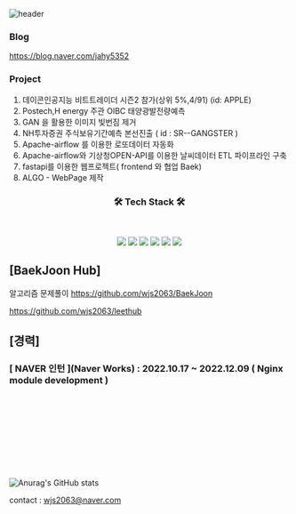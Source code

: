 
![header](https://img.shields.io/badge/<Career>-<JaehyeonJeon>-<blue>)



### Blog
https://blog.naver.com/jahy5352


### Project
1. 데이콘인공지능 비트트레이더 시즌2 참가(상위 5%,4/91)     (id: APPLE)
2. Postech,H energy 주관 OIBC 태양광발전량예측                         
3. GAN 을 활용한 이미지 빛번짐 제거                                      
4. NH투자증권 주식보유기간예측 본선진출                   ( id : SR--GANGSTER  )
5. Apache-airflow 를 이용한 로또데이터 자동화                            
6. Apache-airflow와 기상청OPEN-API를 이용한 날씨데이터 ETL 파이프라인 구축    
7. fastapi를 이용한 웹프로젝트( frontend 와 협업 Baek)                        
8. ALGO - WebPage 제작     
<h3 align="center"><b>🛠 Tech Stack 🛠</b></h3>
</br>
<p align="center">
<img src="https://img.shields.io/badge/Nginx-4479A1?style=for-the-badge&logo=MYSQL&logoColor=white">
<img src="https://img.shields.io/badge/Python-3776AB?style=for-the-badge&logo=Python&logoColor=white">
<img src="https://img.shields.io/badge/Apache Airflow-017CEE?style=for-the-badge&logo=MYSQL&logoColor=white">
<img src="https://img.shields.io/badge/Tensorflow-FF7300?style=for-the-badge&logo=Tensorflow&logoColor=white">
<img src="https://img.shields.io/badge/Docker-4479A1?style=for-the-badge&logo=MYSQL&logoColor=white">
<img src="https://img.shields.io/badge/MYSQL-4479A1?style=for-the-badge&logo=MYSQL&logoColor=white">




 
## [BaekJoon Hub]
 
 알고리즘 문제풀이
 https://github.com/wjs2063/BaekJoon
 
 
 https://github.com/wjs2063/leethub
 

## [경력]
 
 
### [ NAVER 인턴 ](Naver Works) : 2022.10.17 ~ 2022.12.09  ( Nginx module development )



 <br></br>
 <br></br>
 <br></br>
 <br></br>

![Anurag's GitHub stats](https://github-readme-stats-git-masterrstaa-rickstaa.vercel.app/api?username=wjs2063&&show_icons=true&theme=dark)
 
 


contact : wjs2063@naver.com
